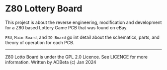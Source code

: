 # Z80 Lottery Board

This project is about the reverse engineering, modification and development for
a Z80 based Lottery Game PCB that was found on eBay.

`PSU`, `Main Board`, and `IO Board` go int detail about the schematics, parts,
and theory of operation for each PCB.

----
Z80 Lotto Board is under the GPL 2.0 Licence. See LICENCE for more information.
Written by ADBeta (c) Jan 2024
